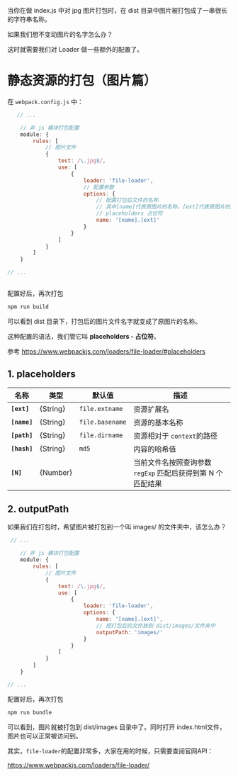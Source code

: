当你在做 index.js 中对 jpg 图片打包时，在 dist 目录中图片被打包成了一串很长的字符串名称。

如果我们想不变动图片的名字怎么办？

这时就需要我们对 Loader 做一些额外的配置了。



# 静态资源的打包（图片篇）

在 `webpack.config.js`  中：

```js
   // ...   

	// 非 js 模块打包配置
    module: {
        rules: [
            // 图片文件
            {
                test: /\.jpg$/,
                use: [
                    {
                        loader: 'file-loader',
                        // 配置参数
                        options: {
                            // 配置打包后文件的名称
                            // 其中[name]代表原图片的名称，[ext]代表原图片的后缀
                            // placeholders 占位符
                            name: '[name].[ext]'
                        }
                    }
                ]
            }
        ]
    }

// ...
    
```

配置好后，再次打包

```js
npm run build
```

可以看到 dist 目录下，打包后的图片文件名字就变成了原图片的名称。

这种配置的语法，我们管它叫 **placeholders - 占位符**。

参考 https://www.webpackjs.com/loaders/file-loader/#placeholders



## 1. placeholders 

| **名称**     | **类型** | **默认值**      | **描述**                                                    |
| ------------ | -------- | --------------- | ----------------------------------------------------------- |
| **`[ext]`**  | {String} | `file.extname`  | 资源扩展名                                                  |
| **`[name]`** | {String} | `file.basename` | 资源的基本名称                                              |
| **`[path]`** | {String} | `file.dirname`  | 资源相对于 `context`的路径                                  |
| **`[hash]`** | {String} | `md5`           | 内容的哈希值                                                |
| **`[N]`**    | {Number} |                 | 当前文件名按照查询参数 `regExp` 匹配后获得到第 N 个匹配结果 |



## 2. outputPath

如果我们在打包时，希望图片被打包到一个叫 images/ 的文件夹中，该怎么办？

```js
 // ...   

	// 非 js 模块打包配置
    module: {
        rules: [
            // 图片文件
            {
                test: /\.jpg$/,
                use: [
                    {
                        loader: 'file-loader',
                        options: {
                            name: '[name].[ext]',
                            // 把打包后的文件放到 dist/images/文件夹中
                            outputPath: 'images/'
                        }
                    }
                ]
            }
        ]
    }

// ...
```

配置好后，再次打包

```js
npm run bundle
```

可以看到，图片就被打包到 dist/images 目录中了。同时打开 index.html文件，图片也可以正常被访问到。



其实，`file-loader`的配置非常多，大家在用的时候，只需要查阅官网API：

https://www.webpackjs.com/loaders/file-loader/
